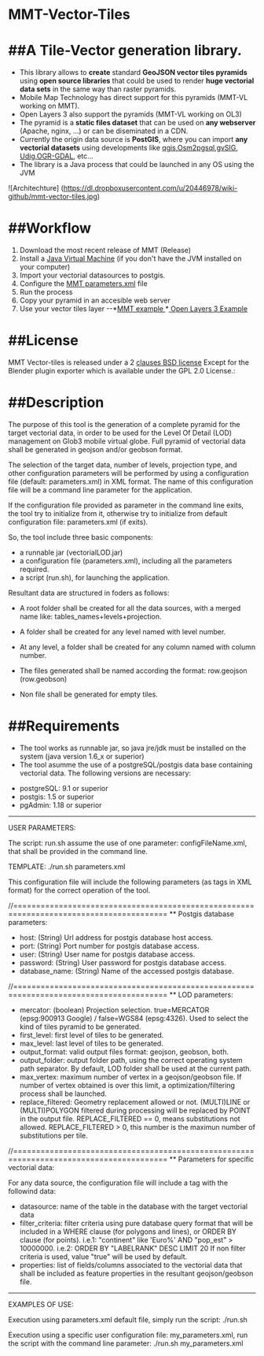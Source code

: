MMT-Vector-Tiles
================

##A Tile-Vector generation library.
================
+ This library allows to **create** standard **GeoJSON vector tiles pyramids** using **open source libraries** that could be used to render **huge vectorial data sets** in the same way than raster pyramids.
+ Mobile Map Technology has direct support for this pyramids (MMT-VL working on MMT). 
+ Open Layers 3 also support the pyramids (MMT-VL working on OL3)
+ The pyramid is a **static files dataset** that can be used on **any webserver** (Apache, nginx, ...) or can be diseminated in a CDN.
+ Currently the origin data source is **PostGIS**, where you can import **any vectorial datasets** using developments like  <a href="http://www.qgis.org/">qgis</a>,<a href="http://wiki.openstreetmap.org/wiki/Osm2pgsql">Osm2pgsql</a>,<a href="http://www.gvsig.org/">gvSIG</a>, <a href="http://udig.refractions.net/">Udig</a>,<a href="hhttp://www.gdal.org/">OGR-GDAL</a>, etc...
+ The library is a Java process that could be launched in any OS using the JVM

![Architechture] (https://dl.dropboxusercontent.com/u/20446978/wiki-github/mmt-vector-tiles.jpg)

##Workflow
=======
1. Download the most recent release of MMT (Release)
2. Install a <a href="http://www.java.com">Java Virtual Machine</a> (if you don't have the JVM installed on your computer) 
3. Import your vectorial datasources to postgis.
4. Configure the <a href="https://github.com/glob3mobile/mmt-vector-tiles/blob/master/vector-tiles/parameters.xml">MMT parameters.xml</a> file
5. Run the process
6. Copy your pyramid in an accesible web server
7. Use your vector tiles layer
--*<a href="https://github.com/glob3mobile/mmt-vector-tiles/blob/master/example/mmt-layer.java">MMT example </a>
*<a href="https://github.com/glob3mobile/mmt-vector-tiles/blob/master/example/index.html"> Open Layers 3 Example  </a>


##License
=======
MMT Vector-tiles is released under a 2 [clauses BSD license](https://github.com/glob3mobile/g3m/blob/purgatory/LICENSE.txt) Except for the Blender plugin exporter which is available under the GPL 2.0 License.:



##Description
================

The purpose of this tool is the generation of a complete pyramid for the target vectorial data, in order to be used for the Level Of Detail (LOD) management on Glob3 mobile virtual globe. Full pyramid of vectorial data shall be generated in geojson and/or geobson format.

The selection of the target data, number of levels, projection type, and other configuration parameters will be performed by using a configuration file (default: parameters.xml) in XML format. The name of this configuration file will be a command line parameter for the application.

If the configuration file provided as parameter in the command line exits, the tool try to initialize from it, otherwise try to initialize from default configuration file: parameters.xml (if exits).

So, the tool include three basic components:
  - a runnable jar (vectorialLOD.jar) 
  - a configuration file (parameters.xml), including all the parameters required.
  - a script (run.sh), for launching the application.

Resultant data are structured in foders as follows:
- A root folder shall be created for all the data sources, with a merged name like: tables_names+levels+projection.
- A folder shall be created for any level named with level number.
- At any level, a folder shall be created for any column named with column number.
- The files generated shall be named according the format: row.geojson (row.geobson)

- Non file shall be generated for empty tiles.


##Requirements
================

* The tool works as runnable jar, so java jre/jdk must be installed on the system (java version 1.6_x or superior)
* The tool asumme the use of a postgreSQL/postgis data base containing vectorial data. The following versions are necessary:
	
- postgreSQL: 9.1 or superior
- postgis: 1.5 or superior
- pgAdmin: 1.18 or superior


-------------------------------------------------------------------------------
USER PARAMETERS:

The script: run.sh assume the use of one parameter: configFileName.xml, that shall be provided in the command line.

TEMPLATE:
./run.sh parameters.xml

This configuration file will include the following parameters (as tags in XML format) for the correct operation of the tool.

//========================================================================================
** Postgis database parameters:

- host: (String) Url address for postgis database host access.
- port: (String) Port number for postgis database access.
- user: (String) User name for postgis database access.
- password: (String) User password for postgis database access.
- database_name: (String) Name of the accessed postgis database.

//========================================================================================
** LOD parameters:

- mercator: (boolean) Projection selection. true=MERCATOR (epsg:900913 Google) / false=WGS84 (epsg:4326). Used to select the kind of tiles pyramid to be generated.
- first_level: first level of tiles to be generated.
- max_level: last level of tiles to be generated.
- output_format: valid output files format: geojson, geobson, both.
- output_folder: output folder path, using the correct operating system path separator. By default, LOD folder shall be used at the current path.
- max_vertex: maximum number of vertex in a geojson/geobson file. If number of vertex obtained is over this limit, a optimization/filtering process shall be launched.
- replace_filtered: Geometry replacement allowed or not. (MULTI)LINE or (MULTI)POLYGON filtered during processing will be replaced by POINT in the output file. REPLACE_FILTERED == 0, means substitutions not allowed. REPLACE_FILTERED > 0, this number is the maximun number of substitutions per tile.

//========================================================================================
** Parameters for specific vectorial data:

For any data source, the configuration file will include a tag with the followind data:

- datasource: name of the table in the database with the target vectorial data
- filter_criteria: filter criteria using pure database query format that will be included in a WHERE clause (for polygons and lines), or ORDER BY clause (for points). 
    i.e.1: "continent" like 'Euro%' AND "pop_est" > 10000000.
    i.e.2: ORDER BY "LABELRANK" DESC LIMIT 20
    If non filter criteria is used, value "true" will be used by default.
- properties: list of fields/columns associated to the vectorial data that shall be included as feature properties in the resultant geojson/geobson file.


-------------------------------------------------------------------------------
EXAMPLES OF USE:

Execution using parameters.xml default file, simply run the script:
./run.sh

Execution using a specific user configuration file: my_parameters.xml, run the script with the command line parameter:
./run.sh my_parameters.xml


